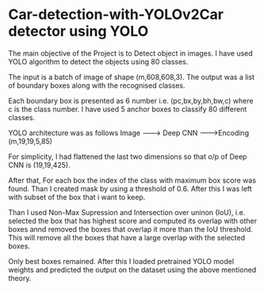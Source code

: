 # Car-detection-with-YOLOv2Car detector using YOLO

The main objective of the Project is to Detect object in images. I have used YOLO algorithm to detect the objects using 80 classes.

The input is a batch of image of shape (m,608,608,3). The output was a list of boundary boxes along with the recognised classes. 

Each boundary box is presented as 6 number i.e. (pc,bx,by,bh,bw,c) where c is the class number. I have used 5 anchor boxes to classify 80 different classes.

YOLO architecture was as follows
        Image ---> Deep CNN --->Encoding (m,19,19,5,85)

For simplicity, I had flattened the last two dimensions so that o/p of Deep CNN is (19,19,425). 

After that, For each box the index of the class with maximum box score was found. Than I created mask by using a threshold of 0.6. After this I was left with subset of the box that i want to keep.

Than I used Non-Max Supression and Intersection over uninon (IoU), i.e. selected the box that has highest score and computed its overlap with other boxes annd removed the boxes that overlap it more than the IoU threshold. This will remove all the boxes that have a large overlap with the selected boxes.

Only best boxes remained. After this I loaded pretrained YOLO model weights and predicted the output on the dataset using the above mentioned theory.
        
